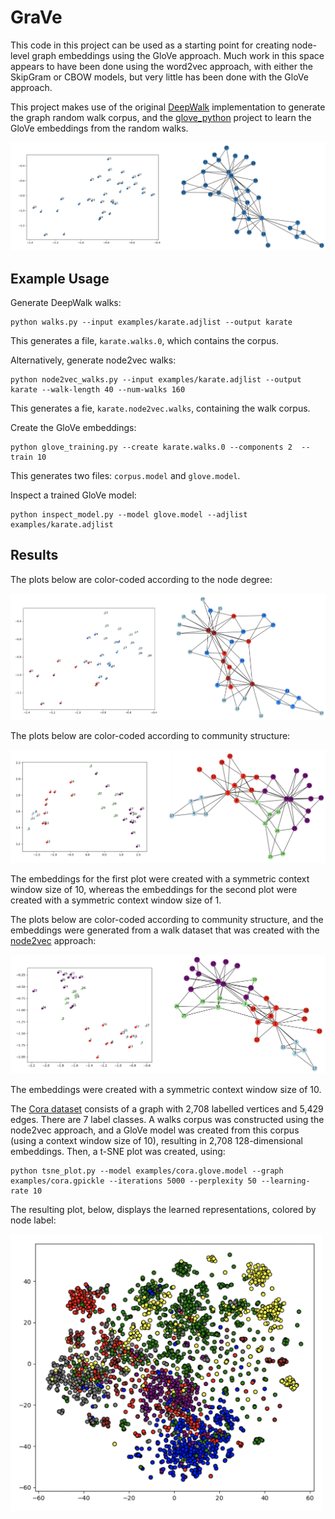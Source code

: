 # GraVe

This code in this project can be used as a starting point for creating node-level graph embeddings using the GloVe 
approach. Much work in this space appears to have been done using the word2vec approach, with either the SkipGram or 
CBOW models, but very little has been done with the GloVe approach. 

This project makes use of the original [DeepWalk](https://github.com/phanein/deepwalk) implementation to generate the
graph random walk corpus, and the [glove_python](https://github.com/maciejkula/glove-python) project to learn the 
GloVe embeddings from the random walks.

![Results](resources/grave_results.png)

## Example Usage

Generate DeepWalk walks:
```
python walks.py --input examples/karate.adjlist --output karate
```
This generates a file, `karate.walks.0`, which contains the corpus.

Alternatively, generate node2vec walks:
```
python node2vec_walks.py --input examples/karate.adjlist --output karate --walk-length 40 --num-walks 160
```
This generates a fie, `karate.node2vec.walks`, containing the walk corpus.

Create the GloVe embeddings:
```
python glove_training.py --create karate.walks.0 --components 2  --train 10
```
This generates two files: `corpus.model` and `glove.model`.

Inspect a trained GloVe model:
```
python inspect_model.py --model glove.model --adjlist examples/karate.adjlist
```

## Results

The plots below are color-coded according to the node degree: 

![Results by node degree](resources/grave_results_by_degree.png)

The plots below are color-coded according to community structure:

![Results by community](resources/grave_results_by_community.png)

The embeddings for the first plot were created with a symmetric context window size of 10, whereas the embeddings for 
the second plot were created with a symmetric context window size of 1.

The plots below are color-coded according to community structure, and the embeddings were generated from a walk dataset 
that was created with the [node2vec](https://github.com/aditya-grover/node2vec) approach:

![Results node2vec](resources/grave_results_node2vec.png)

The embeddings were created with a symmetric context window size of 10.

The [Cora dataset](https://graphsandnetworks.com/the-cora-dataset/) consists of a graph with 2,708 labelled vertices and 
5,429 edges. There are 7 label classes. A walks corpus was constructed using the node2vec approach, and a GloVe model 
was created from this corpus (using a context window size of 10), resulting in 2,708 128-dimensional embeddings. Then, 
a t-SNE plot was created, using:
```
python tsne_plot.py --model examples/cora.glove.model --graph examples/cora.gpickle --iterations 5000 --perplexity 50 --learning-rate 10
```
The resulting plot, below, displays the learned representations, colored by node label:

<img src="resources/tsne_cora_dim128.png" width="500">
